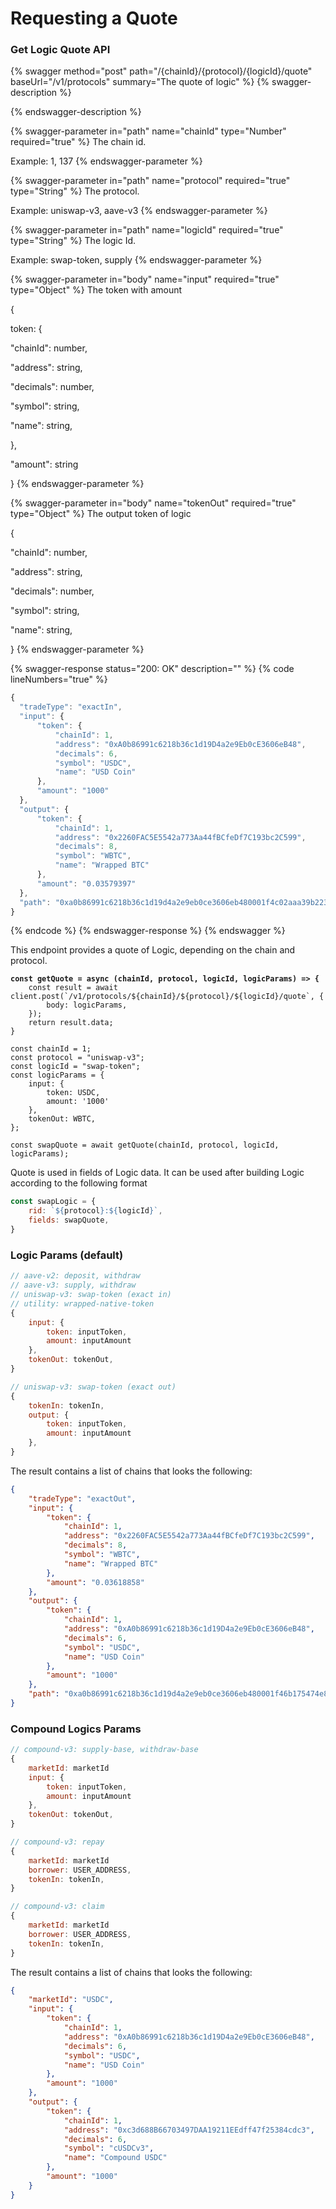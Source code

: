 # Requesting a Quote

### Get Logic Quote API

{% swagger method="post" path="/{chainId}/{protocol}/{logicId}/quote" baseUrl="/v1/protocols" summary="The quote of logic" %}
{% swagger-description %}

{% endswagger-description %}

{% swagger-parameter in="path" name="chainId" type="Number" required="true" %}
The chain id.

Example: 1, 137
{% endswagger-parameter %}

{% swagger-parameter in="path" name="protocol" required="true" type="String" %}
The protocol.

Example: uniswap-v3, aave-v3
{% endswagger-parameter %}

{% swagger-parameter in="path" name="logicId" required="true" type="String" %}
The logic Id.

Example: swap-token, supply
{% endswagger-parameter %}

{% swagger-parameter in="body" name="input" required="true" type="Object" %}
The token with amount



{

&#x20;   token: {

&#x20;       "chainId": number,

&#x20;       "address": string,

&#x20;       "decimals": number,

&#x20;       "symbol": string,

&#x20;       "name": string,

&#x20;   },

&#x20;   "amount": string

}
{% endswagger-parameter %}

{% swagger-parameter in="body" name="tokenOut" required="true" type="Object" %}
The output token of logic



{

&#x20;   "chainId": number,

&#x20;   "address": string,

&#x20;   "decimals": number,

&#x20;   "symbol": string,

&#x20;   "name": string,

}
{% endswagger-parameter %}

{% swagger-response status="200: OK" description="" %}
{% code lineNumbers="true" %}
```javascript
{
  "tradeType": "exactIn",
  "input": {
      "token": {
          "chainId": 1,
          "address": "0xA0b86991c6218b36c1d19D4a2e9Eb0cE3606eB48",
          "decimals": 6,
          "symbol": "USDC",
          "name": "USD Coin"
      },
      "amount": "1000"
  },
  "output": {
      "token": {
          "chainId": 1,
          "address": "0x2260FAC5E5542a773Aa44fBCfeDf7C193bc2C599",
          "decimals": 8,
          "symbol": "WBTC",
          "name": "Wrapped BTC"
      },
      "amount": "0.03579397"
  },
  "path": "0xa0b86991c6218b36c1d19d4a2e9eb0ce3606eb480001f4c02aaa39b223fe8d0a0e5c4f27ead9083c756cc20001f42260fac5e5542a773aa44fbcfedf7c193bc2c599"
}
```
{% endcode %}
{% endswagger-response %}
{% endswagger %}

This endpoint provides a quote of Logic, depending on the chain and protocol.

<pre class="language-javascript"><code class="lang-javascript"><strong>const getQuote = async (chainId, protocol, logicId, logicParams) => {
</strong>    const result = await client.post(`/v1/protocols/${chainId}/${protocol}/${logicId}/quote`, {
        body: logicParams,
    });
    return result.data;
}

const chainId = 1;
const protocol = "uniswap-v3";
const logicId = "swap-token";
const logicParams = {
    input: {
        token: USDC,
        amount: '1000'
    },
    tokenOut: WBTC,
};

const swapQuote = await getQuote(chainId, protocol, logicId, logicParams);
</code></pre>

Quote is used in fields of Logic data. It can be used after building Logic according to the following format

```javascript
const swapLogic = {
    rid: `${protocol}:${logicId}`,
    fields: swapQuote,
}
```

### Logic Params (default)

```javascript
// aave-v2: deposit, withdraw
// aave-v3: supply, withdraw
// uniswap-v3: swap-token (exact in)
// utility: wrapped-native-token
{
    input: {
        token: inputToken,
        amount: inputAmount
    },
    tokenOut: tokenOut,
}

// uniswap-v3: swap-token (exact out)
{
    tokenIn: tokenIn,
    output: {
        token: inputToken,
        amount: inputAmount
    },
}
```

The result contains a list of chains that looks the following:

```json
{
    "tradeType": "exactOut",
    "input": {
        "token": {
            "chainId": 1,
            "address": "0x2260FAC5E5542a773Aa44fBCfeDf7C193bc2C599",
            "decimals": 8,
            "symbol": "WBTC",
            "name": "Wrapped BTC"
        },
        "amount": "0.03618858"
    },
    "output": {
        "token": {
            "chainId": 1,
            "address": "0xA0b86991c6218b36c1d19D4a2e9Eb0cE3606eB48",
            "decimals": 6,
            "symbol": "USDC",
            "name": "USD Coin"
        },
        "amount": "1000"
    },
    "path": "0xa0b86991c6218b36c1d19d4a2e9eb0ce3606eb480001f46b175474e89094c44da98b954eedeac495271d0f000bb82260fac5e5542a773aa44fbcfedf7c193bc2c599"
}
```

### Compound Logics Params

```javascript
// compound-v3: supply-base, withdraw-base
{
    marketId: marketId
    input: {
        token: inputToken,
        amount: inputAmount
    },
    tokenOut: tokenOut,
}

// compound-v3: repay
{
    marketId: marketId
    borrower: USER_ADDRESS,
    tokenIn: tokenIn,
}

// compound-v3: claim
{
    marketId: marketId
    borrower: USER_ADDRESS,
    tokenIn: tokenIn,
}
```

The result contains a list of chains that looks the following:

```json
{
    "marketId": "USDC",
    "input": {
        "token": {
            "chainId": 1,
            "address": "0xA0b86991c6218b36c1d19D4a2e9Eb0cE3606eB48",
            "decimals": 6,
            "symbol": "USDC",
            "name": "USD Coin"
        },
        "amount": "1000"
    },
    "output": {
        "token": {
            "chainId": 1,
            "address": "0xc3d688B66703497DAA19211EEdff47f25384cdc3",
            "decimals": 6,
            "symbol": "cUSDCv3",
            "name": "Compound USDC"
        },
        "amount": "1000"
    }
}
```
